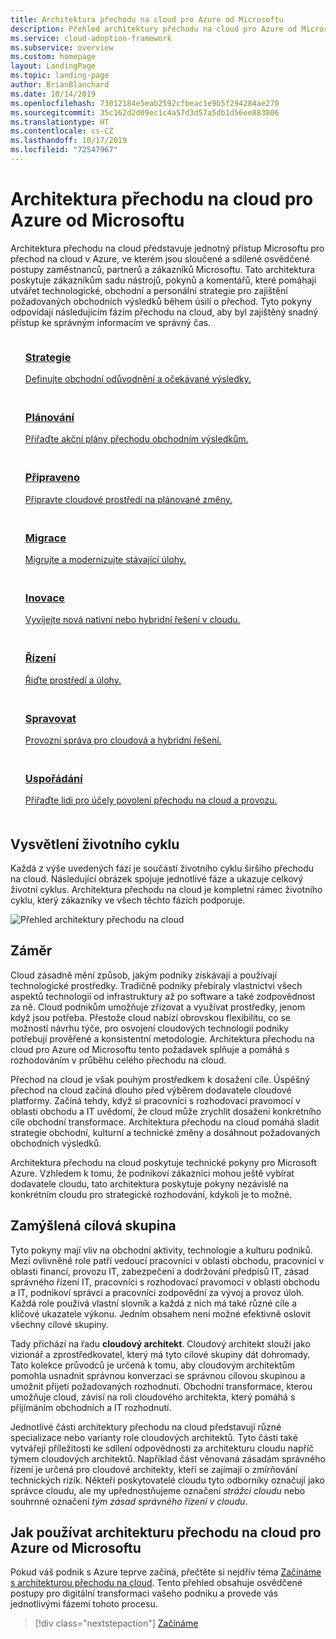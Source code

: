 ```yaml
---
title: Architektura přechodu na cloud pro Azure od Microsoftu
description: Přehled architektury přechodu na cloud pro Azure od Microsoftu
ms.service: cloud-adoption-framework
ms.subservice: overview
ms.custom: homepage
layout: LandingPage
ms.topic: landing-page
author: BrianBlanchard
ms.date: 10/14/2019
ms.openlocfilehash: 73012184e5eab2592cfbeac1e9b5f294284ae270
ms.sourcegitcommit: 35c162d2d09ec1c4a57d3d57a5db1d56ee883806
ms.translationtype: HT
ms.contentlocale: cs-CZ
ms.lasthandoff: 10/17/2019
ms.locfileid: "72547967"
---
```

# <a name="microsoft-cloud-adoption-framework-for-azure"></a>Architektura přechodu na cloud pro Azure od Microsoftu

Architektura přechodu na cloud představuje jednotný přístup Microsoftu pro přechod na cloud v Azure, ve kterém jsou sloučené a sdílené osvědčené postupy zaměstnanců, partnerů a zákazníků Microsoftu. Tato architektura poskytuje zákazníkům sadu nástrojů, pokynů a komentářů, které pomáhají utvářet technologické, obchodní a personální strategie pro zajištění požadovaných obchodních výsledků během úsilí o přechod. Tyto pokyny odpovídají následujícím fázím přechodu na cloud, aby byl zajištěný snadný přístup ke správným informacím ve správný čas.

<!-- markdownlint-disable MD033 -->

<ul class="panelContent cardsF">
    <li style="display: flex; flex-direction: column;">
        <a href="./strategy/index.md">
            <div class="cardSize">
                <div class="cardPadding" style="padding-bottom:10px;">
                    <div class="card" style="padding-bottom:10px;">
                        <div class="cardImageOuter">
                            <div class="cardImage">
                                <img alt="" src="./_images/caf-strategy.png" data-linktype="external">
                            </div>
                        </div>
                        <div class="cardText" style="padding-left:0px;">
                            <h3>Strategie</h3>
Definujte obchodní odůvodnění a očekávané výsledky.
                        </div>
                    </div>
                </div>
            </div>
        </a>
    </li>
    <li style="display: flex; flex-direction: column;">
        <a href="./plan/index.md">
            <div class="cardSize">
                <div class="cardPadding" style="padding-bottom:10px;">
                    <div class="card" style="padding-bottom:10px;">
                        <div class="cardImageOuter">
                            <div class="cardImage">
                                <img alt="" src="./_images/caf-plan.png" data-linktype="external">
                            </div>
                        </div>
                        <div class="cardText" style="padding-left:0px;">
                            <h3>Plánování</h3>
Přiřaďte akční plány přechodu obchodním výsledkům.
                        </div>
                    </div>
                </div>
            </div>
        </a>
    </li>
    <li style="display: flex; flex-direction: column;">
        <a href="./ready/index.md">
            <div class="cardSize">
                <div class="cardPadding" style="padding-bottom:10px;">
                    <div class="card" style="padding-bottom:10px;">
                        <div class="cardImageOuter">
                            <div class="cardImage">
                                <img alt="" src="./_images/caf-ready.png" data-linktype="external">
                            </div>
                        </div>
                        <div class="cardText" style="padding-left:0px;">
                            <h3>Připraveno</h3>
Připravte cloudové prostředí na plánované změny.
                        </div>
                    </div>
                </div>
            </div>
        </a>
    </li>
    <li style="display: flex; flex-direction: column;">
        <a href="./migrate/index.md">
            <div class="cardSize">
                <div class="cardPadding" style="padding-bottom:10px;">
                    <div class="card" style="padding-bottom:10px;">
                        <div class="cardImageOuter">
                            <div class="cardImage">
                                <img alt="" src="./_images/caf-migrate.png" data-linktype="external">
                            </div>
                        </div>
                        <div class="cardText" style="padding-left:0px;">
                            <h3>Migrace</h3>
Migrujte a modernizujte stávající úlohy.
                        </div>
                    </div>
                </div>
            </div>
        </a>
    </li>
    <li style="display: flex; flex-direction: column;">
        <a href="./innovate/index.md">
            <div class="cardSize">
                <div class="cardPadding" style="padding-bottom:10px;">
                    <div class="card" style="padding-bottom:10px;">
                        <div class="cardImageOuter">
                            <div class="cardImage">
                                <img alt="" src="./_images/caf-adopt.png" data-linktype="external">
                            </div>
                        </div>
                        <div class="cardText" style="padding-left:0px;">
                            <h3>Inovace</h3>
Vyvíjejte nová nativní nebo hybridní řešení v cloudu.
                        </div>
                    </div>
                </div>
            </div>
        </a>
    </li>
    <li style="display: flex; flex-direction: column;">
        <a href="./govern/index.md">
            <div class="cardSize">
                <div class="cardPadding" style="padding-bottom:10px;">
                    <div class="card" style="padding-bottom:10px;">
                        <div class="cardImageOuter">
                            <div class="cardImage">
                                <img alt="" src="./_images/caf-govern.png" data-linktype="external">
                            </div>
                        </div>
                        <div class="cardText" style="padding-left:0px;">
                            <h3>Řízení</h3>
Řiďte prostředí a úlohy.
                        </div>
                    </div>
                </div>
            </div>
        </a>
    </li>
    <li style="display: flex; flex-direction: column;">
        <a href="./manage/index.md">
            <div class="cardSize">
                <div class="cardPadding" style="padding-bottom:10px;">
                    <div class="card" style="padding-bottom:10px;">
                        <div class="cardImageOuter">
                            <div class="cardImage">
                                <img alt="" src="./_images/caf-manage.png" data-linktype="external">
                            </div>
                        </div>
                        <div class="cardText" style="padding-left:0px;">
                            <h3>Spravovat</h3>
Provozní správa pro cloudová a hybridní řešení.
                        </div>
                    </div>
                </div>
            </div>
        </a>
    </li>
    <li style="display: flex; flex-direction: column;">
        <a href="./organize/index.md">
            <div class="cardSize">
                <div class="cardPadding" style="padding-bottom:10px;">
                    <div class="card" style="padding-bottom:10px;">
                        <div class="cardImageOuter">
                            <div class="cardImage">
                                <img alt="" src="./_images/caf-organize.png" data-linktype="external">
                            </div>
                        </div>
                        <div class="cardText" style="padding-left:0px;">
                            <h3>Uspořádání</h3>
Přiřaďte lidi pro účely povolení přechodu na cloud a provozu.
                        </div>
                    </div>
                </div>
            </div>
        </a>
    </li>
</ul>

## <a name="understanding-the-lifecycle"></a>Vysvětlení životního cyklu

Každá z výše uvedených fází je součástí životního cyklu širšího přechodu na cloud. Následující obrázek spojuje jednotlivé fáze a ukazuje celkový životní cyklus. Architektura přechodu na cloud je kompletní rámec životního cyklu, který zákazníky ve všech těchto fázích podporuje.

![Přehled architektury přechodu na cloud](./_images/caf-overview.png)

## <a name="intent"></a>Záměr

Cloud zásadně mění způsob, jakým podniky získávají a používají technologické prostředky. Tradičně podniky přebíraly vlastnictví všech aspektů technologií od infrastruktury až po software a také zodpovědnost za ně. Cloud podnikům umožňuje zřizovat a využívat prostředky, jenom když jsou potřeba. Přestože cloud nabízí obrovskou flexibilitu, co se možností návrhu týče, pro osvojení cloudových technologií podniky potřebují prověřené a konsistentní metodologie. Architektura přechodu na cloud pro Azure od Microsoftu tento požadavek splňuje a pomáhá s rozhodováním v průběhu celého přechodu na cloud.

Přechod na cloud je však pouhým prostředkem k dosažení cíle. Úspěšný přechod na cloud začíná dlouho před výběrem dodavatele cloudové platformy. Začíná tehdy, když si pracovníci s rozhodovací pravomocí v oblasti obchodu a IT uvědomí, že cloud může zrychlit dosažení konkrétního cíle obchodní transformace. Architektura přechodu na cloud pomáhá sladit strategie obchodní, kulturní a technické změny a dosáhnout požadovaných obchodních výsledků.

Architektura přechodu na cloud poskytuje technické pokyny pro Microsoft Azure. Vzhledem k tomu, že podnikoví zákazníci mohou ještě vybírat dodavatele cloudu, tato architektura poskytuje pokyny nezávislé na konkrétním cloudu pro strategické rozhodování, kdykoli je to možné.

## <a name="intended-audience"></a>Zamýšlená cílová skupina

Tyto pokyny mají vliv na obchodní aktivity, technologie a kulturu podniků. Mezi ovlivněné role patří vedoucí pracovníci v oblasti obchodu, pracovníci v oblasti financí, provozu IT, zabezpečení a dodržování předpisů IT, zásad správného řízení IT, pracovníci s rozhodovací pravomocí v oblasti obchodu a IT, podnikoví správci a pracovníci zodpovědní za vývoj a provoz úloh. Každá role používá vlastní slovník a každá z nich má také různé cíle a klíčové ukazatele výkonu. Jedním obsahem není možné efektivně oslovit všechny cílové skupiny.

Tady přichází na řadu **cloudový architekt**. Cloudový architekt slouží jako vizionář a zprostředkovatel, který má tyto cílové skupiny dát dohromady. Tato kolekce průvodců je určená k tomu, aby cloudovým architektům pomohla usnadnit správnou konverzaci se správnou cílovou skupinou a umožnit přijetí požadovaných rozhodnutí. Obchodní transformace, kterou umožňuje cloud, závisí na roli cloudového architekta, který pomáhá s přijímáním obchodních a IT rozhodnutí.

Jednotlivé části architektury přechodu na cloud představují různé specializace nebo varianty role cloudových architektů. Tyto části také vytvářejí příležitosti ke sdílení odpovědnosti za architekturu cloudu napříč týmem cloudových architektů. Například část věnovaná zásadám správného řízení je určená pro cloudové architekty, kteří se zajímají o zmírňování technických rizik. Někteří poskytovatelé cloudu tyto odborníky označují jako správce cloudu, ale my upřednostňujeme označení _strážci cloudu_ nebo souhrnné označení _tým zásad správného řízení v cloudu_.

## <a name="how-to-use-the-microsoft-cloud-adoption-framework-for-azure"></a>Jak používat architekturu přechodu na cloud pro Azure od Microsoftu

Pokud váš podnik s Azure teprve začíná, přečtěte si nejdřív téma [Začínáme s architekturou přechodu na cloud](./getting-started/migrate.md). Tento přehled obsahuje osvědčené postupy pro digitální transformaci vašeho podniku a provede vás jednotlivými fázemi tohoto procesu.

> [!div class="nextstepaction"]
> [Začínáme](./getting-started/migrate.md)
